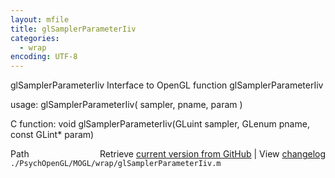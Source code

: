 ```yaml
---
layout: mfile
title: glSamplerParameterIiv
categories:
  - wrap
encoding: UTF-8
---
```


glSamplerParameterIiv  Interface to OpenGL function glSamplerParameterIiv

usage:  glSamplerParameterIiv( sampler, pname, param )

C function:  void glSamplerParameterIiv(GLuint sampler, GLenum pname, const GLint\* param)


<div class="code_header" style="text-align:right;">
  <span style="float:left;">Path&nbsp;&nbsp;</span> <span class="counter">Retrieve <a href=
  "https://raw.github.com/Psychtoolbox-3/Psychtoolbox-3/beta/./PsychOpenGL/MOGL/wrap/glSamplerParameterIiv.m">current version from GitHub</a> | View <a href=
  "https://github.com/Psychtoolbox-3/Psychtoolbox-3/commits/beta/./PsychOpenGL/MOGL/wrap/glSamplerParameterIiv.m">changelog</a></span>
</div>
<div class="code">
  <code>./PsychOpenGL/MOGL/wrap/glSamplerParameterIiv.m</code>
</div>

